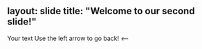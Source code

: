 layout: slide
title: "Welcome to our second slide!"
---
Your text
Use the left arrow to go back! *<--*
